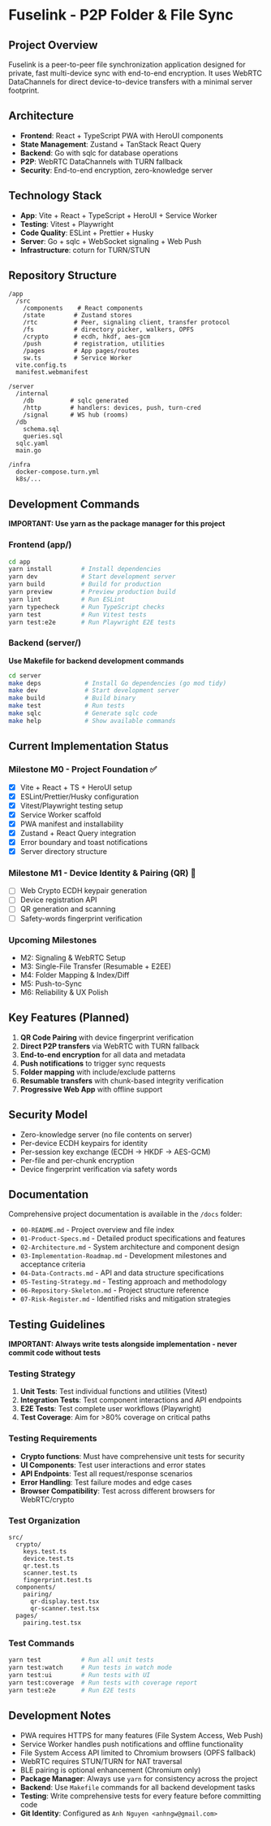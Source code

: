 # Fuselink - P2P Folder & File Sync

## Project Overview

Fuselink is a peer-to-peer file synchronization application designed for private, fast multi-device sync with end-to-end encryption. It uses WebRTC DataChannels for direct device-to-device transfers with a minimal server footprint.

## Architecture

- **Frontend**: React + TypeScript PWA with HeroUI components
- **State Management**: Zustand + TanStack React Query
- **Backend**: Go with sqlc for database operations
- **P2P**: WebRTC DataChannels with TURN fallback
- **Security**: End-to-end encryption, zero-knowledge server

## Technology Stack

- **App**: Vite + React + TypeScript + HeroUI + Service Worker
- **Testing**: Vitest + Playwright
- **Code Quality**: ESLint + Prettier + Husky
- **Server**: Go + sqlc + WebSocket signaling + Web Push
- **Infrastructure**: coturn for TURN/STUN

## Repository Structure

```
/app
  /src
    /components    # React components
    /state        # Zustand stores
    /rtc          # Peer, signaling client, transfer protocol
    /fs           # directory picker, walkers, OPFS
    /crypto       # ecdh, hkdf, aes-gcm
    /push         # registration, utilities
    /pages        # App pages/routes
    sw.ts         # Service Worker
  vite.config.ts
  manifest.webmanifest

/server
  /internal
    /db          # sqlc generated
    /http        # handlers: devices, push, turn-cred
    /signal      # WS hub (rooms)
  /db
    schema.sql
    queries.sql
  sqlc.yaml
  main.go

/infra
  docker-compose.turn.yml
  k8s/...
```

## Development Commands

**IMPORTANT: Use yarn as the package manager for this project**

### Frontend (app/)
```bash
cd app
yarn install        # Install dependencies
yarn dev            # Start development server
yarn build          # Build for production
yarn preview        # Preview production build
yarn lint           # Run ESLint
yarn typecheck      # Run TypeScript checks
yarn test           # Run Vitest tests
yarn test:e2e       # Run Playwright E2E tests
```

### Backend (server/)
**Use Makefile for backend development commands**
```bash
cd server
make deps            # Install Go dependencies (go mod tidy)
make dev             # Start development server
make build           # Build binary
make test            # Run tests
make sqlc            # Generate sqlc code
make help            # Show available commands
```

## Current Implementation Status

### Milestone M0 - Project Foundation ✅
- [x] Vite + React + TS + HeroUI setup
- [x] ESLint/Prettier/Husky configuration
- [x] Vitest/Playwright testing setup
- [x] Service Worker scaffold
- [x] PWA manifest and installability
- [x] Zustand + React Query integration
- [x] Error boundary and toast notifications
- [x] Server directory structure

### Milestone M1 - Device Identity & Pairing (QR) 🚧
- [ ] Web Crypto ECDH keypair generation
- [ ] Device registration API
- [ ] QR generation and scanning
- [ ] Safety-words fingerprint verification

### Upcoming Milestones
- M2: Signaling & WebRTC Setup
- M3: Single-File Transfer (Resumable + E2EE)
- M4: Folder Mapping & Index/Diff
- M5: Push-to-Sync
- M6: Reliability & UX Polish

## Key Features (Planned)

1. **QR Code Pairing** with device fingerprint verification
2. **Direct P2P transfers** via WebRTC with TURN fallback
3. **End-to-end encryption** for all data and metadata
4. **Push notifications** to trigger sync requests
5. **Folder mapping** with include/exclude patterns
6. **Resumable transfers** with chunk-based integrity verification
7. **Progressive Web App** with offline support

## Security Model

- Zero-knowledge server (no file contents on server)
- Per-device ECDH keypairs for identity
- Per-session key exchange (ECDH → HKDF → AES-GCM)
- Per-file and per-chunk encryption
- Device fingerprint verification via safety words

## Documentation

Comprehensive project documentation is available in the `/docs` folder:
- `00-README.md` - Project overview and file index
- `01-Product-Specs.md` - Detailed product specifications and features
- `02-Architecture.md` - System architecture and component design
- `03-Implementation-Roadmap.md` - Development milestones and acceptance criteria
- `04-Data-Contracts.md` - API and data structure specifications
- `05-Testing-Strategy.md` - Testing approach and methodology
- `06-Repository-Skeleton.md` - Project structure reference
- `07-Risk-Register.md` - Identified risks and mitigation strategies

## Testing Guidelines

**IMPORTANT: Always write tests alongside implementation - never commit code without tests**

### Testing Strategy
1. **Unit Tests**: Test individual functions and utilities (Vitest)
2. **Integration Tests**: Test component interactions and API endpoints
3. **E2E Tests**: Test complete user workflows (Playwright)
4. **Test Coverage**: Aim for >80% coverage on critical paths

### Testing Requirements
- **Crypto functions**: Must have comprehensive unit tests for security
- **UI Components**: Test user interactions and error states
- **API Endpoints**: Test all request/response scenarios
- **Error Handling**: Test failure modes and edge cases
- **Browser Compatibility**: Test across different browsers for WebRTC/crypto

### Test Organization
```
src/
  crypto/
    keys.test.ts
    device.test.ts
    qr.test.ts
    scanner.test.ts
    fingerprint.test.ts
  components/
    pairing/
      qr-display.test.tsx
      qr-scanner.test.tsx
  pages/
    pairing.test.tsx
```

### Test Commands
```bash
yarn test           # Run all unit tests
yarn test:watch     # Run tests in watch mode
yarn test:ui        # Run tests with UI
yarn test:coverage  # Run tests with coverage report
yarn test:e2e       # Run E2E tests
```

## Development Notes

- PWA requires HTTPS for many features (File System Access, Web Push)
- Service Worker handles push notifications and offline functionality
- File System Access API limited to Chromium browsers (OPFS fallback)
- WebRTC requires STUN/TURN for NAT traversal
- BLE pairing is optional enhancement (Chromium only)
- **Package Manager**: Always use `yarn` for consistency across the project
- **Backend**: Use `Makefile` commands for all backend development tasks
- **Testing**: Write comprehensive tests for every feature before committing code
- **Git Identity**: Configured as `Anh Nguyen <anhngw@gmail.com>`